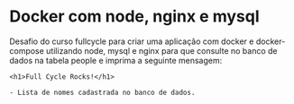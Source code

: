 # Docker com node, nginx e mysql

Desafio do curso fullcycle para criar uma aplicação com docker e docker-compose utilizando node, mysql e nginx para que consulte no banco de dados na tabela people e imprima a seguinte mensagem:

```
<h1>Full Cycle Rocks!</h1>

- Lista de nomes cadastrada no banco de dados.
```

